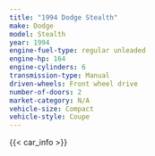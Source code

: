 ```yaml
---
title: "1994 Dodge Stealth"
make: Dodge
model: Stealth
year: 1994
engine-fuel-type: regular unleaded
engine-hp: 164
engine-cylinders: 6
transmission-type: Manual
driven-wheels: Front wheel drive
number-of-doors: 2
market-category: N/A
vehicle-size: Compact
vehicle-style: Coupe
---
```


{{< car_info >}}
